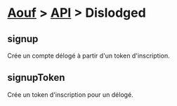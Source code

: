# [Aouf](../../README.md) > [API](../README.md) > Dislodged

## signup

Crée un compte délogé à partir d'un token d'inscription.

## signupToken

Crée un token d'inscription pour un délogé.
